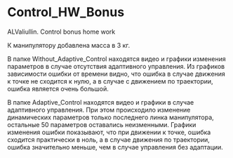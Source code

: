 # Control_HW_Bonus
ALValiullin. Control bonus home work 

К манипулятору добавлена масса в 3 кг. 

В папке Without_Adaptive_Control находятся видео и графики изменения параметров в случае отсутствия адаптивного управления. Из графиков зависимости ошибки от времени видно, что ошибка в случае движения к точке не сходится к нулю, а в случае с движением по траектории, ошибка является очень большой.

В папке Adaptive_Control находятся видео и графики в случае адаптивного управления. При этом происходило изменение динамических параметров только последнего линка манипулятора, остальные 50 параметров оставались неизменными. Графики изменения ошибки показывают, что при движении к точке, ошибка сходится практически в ноль, а в случае движения по траектории, ошибка значительно меньше, чем в случае управления без адаптации.